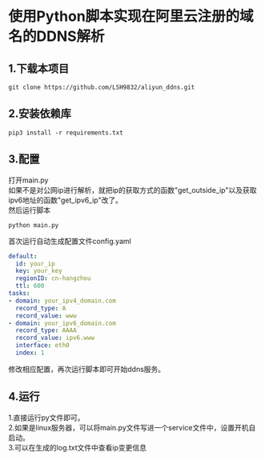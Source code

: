 # 使用Python脚本实现在阿里云注册的域名的DDNS解析


## 1.下载本项目
```
git clone https://github.com/LSH9832/aliyun_ddns.git
```

## 2.安装依赖库
```
pip3 install -r requirements.txt
```

## 3.配置
打开main.py<br>
如果不是对公网ip进行解析，就把ip的获取方式的函数"get_outside_ip"以及获取ipv6地址的函数"get_ipv6_ip"改了。<br>
然后运行脚本
```
python main.py
```
首次运行自动生成配置文件config.yaml
```yaml
default:
  id: your_ip
  key: your_key
  regionID: cn-hangzhou
  ttl: 600
tasks:
- domain: your_ipv4_domain.com
  record_type: A
  record_value: www
- domain: your_ipv6_domain.com
  record_type: AAAA
  record_value: ipv6.www
  interface: eth0
  index: 1
```
修改相应配置，再次运行脚本即可开始ddns服务。

## 4.运行
1.直接运行py文件即可。<br>
2.如果是linux服务器，可以将main.py文件写进一个service文件中，设置开机自启动。<br>
3.可以在生成的log.txt文件中查看ip变更信息
